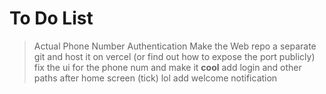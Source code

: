 # To Do List
> Actual Phone Number Authentication
> Make the Web repo a separate git and host it on vercel (or find out how to expose the port publicly)
> fix the ui for the phone num and make it __cool__
> add login and other paths after home screen (tick)
> lol
> add welcome notification
